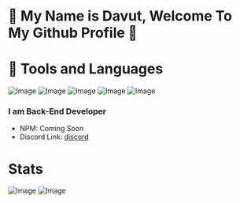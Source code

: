 # 👋 My Name is Davut, Welcome To My Github Profile 👋

# 🧰 Tools and Languages
![Image](https://img.shields.io/badge/Node.js-43853D?style=for-the-badge&logo=node.js&logoColor=white) ![Image](https://img.shields.io/badge/JavaScript-F7DF1E?style=for-the-badge&logo=javascript&logoColor=black) ![Image](https://img.shields.io/badge/visual%20studio%20code-blue?style=for-the-badge&logo=visual-studio-code&logoColor=white) ![Image](https://img.shields.io/badge/GitHub-100000?style=for-the-badge&logo=github&logoColor=white) ![Image](https://img.shields.io/badge/NODE%20PACKAGE%20MANAGER-darkred?style=for-the-badge&logo=npm&logoColor=red)


### I am Back-End Developer

- NPM: Coming Soon
- Discord Link: <a href="https://discord.com/users/586995957695119477">discord</a>

# Stats
![Image](https://github-readme-stats.vercel.app/api?username=davutozgursukuti4531&theme=blue-green)  ![Image](https://github-readme-stats.vercel.app/api/top-langs/?username=davutozgursukuti4531&theme=blue-green)
